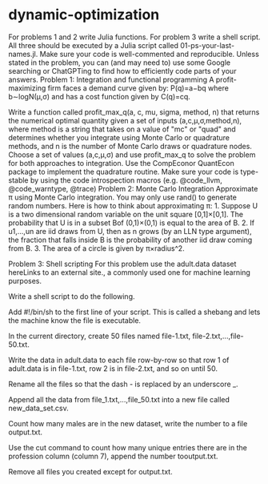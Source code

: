 # dynamic-optimization

For problems 1 and 2 write Julia functions. For problem 3 write a shell script. All three should be executed by a Julia script called 01-ps-your-last-names.jl. Make sure your code is well-commented and reproducible. Unless stated in the problem, you can (and may need to) use some Google searching or ChatGPTing to find how to efficiently code parts of your answers. 
Problem 1: Integration and functional programming
A profit-maximizing firm faces a demand curve given by: P(q)=a−bq where b∼logN(μ,σ) and has a cost function given by C(q)=cq.

Write a function called profit_max_q(a, c, mu, sigma, method, n) that returns the numerical optimal quantity given a set of inputs (a,c,μ,σ,method,n), where method is a string that takes on a value of "mc" or "quad" and determines whether you integrate using Monte Carlo or quadrature methods, and n is the number of Monte Carlo draws or quadrature nodes.
Choose a set of values (a,c,μ,σ) and use profit_max_q to solve the problem for both approaches to integration. Use the CompEconor QuantEcon package to implement the quadrature routine.
Make sure your code is type-stable by using the code introspection macros (e.g. @code_llvm, @code_warntype, @trace)
Problem 2: Monte Carlo Integration
Approximate π using Monte Carlo integration. You may only use rand() to generate random numbers. Here is how to think about approximating π: 1. Suppose U is a two dimensional random variable on the unit square [0,1]×[0,1]. The probability that U is in a subset Bof (0,1)×(0,1) is equal to the area of B. 2. If u1,...,un are iid draws from U, then as n grows (by an LLN type argument), the fraction that falls inside B is the probability of another iid draw coming from B. 3. The area of a circle is given by π×radius^2.

Problem 3: Shell scripting
For this problem use the adult.data dataset hereLinks to an external site., a commonly used one for machine learning purposes.

Write a shell script to do the following.

Add #!/bin/sh to the first line of your script. This is called a shebang and lets the machine know the file is executable.

In the current directory, create 50 files named file-1.txt, file-2.txt,...,file-50.txt.

Write the data in adult.data to each file row-by-row so that row 1 of adult.data is in file-1.txt, row 2 is in file-2.txt, and so on until 50.

Rename all the files so that the dash - is replaced by an underscore _.

Append all the data from file_1.txt,...,file_50.txt into a new file called new_data_set.csv.

Count how many males are in the new dataset, write the number to a file output.txt.

Use the cut command to count how many unique entries there are in the profession column (column 7), append the number tooutput.txt.

Remove all files you created except for output.txt.
